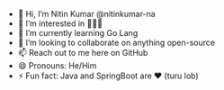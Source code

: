 - 👋 Hi, I’m Nitin Kumar @nitinkumar-na
- 👀 I’m interested in 👨🏻‍💻
- 🌱 I’m currently learning Go Lang
- 💞️ I’m looking to collaborate on anything open-source
- 📫 Reach out to me here on GitHub
- 😄 Pronouns: He/Him
- ⚡ Fun fact: Java and SpringBoot are ❤️ (turu lob)
<!---
nitinkumar-na/nitinkumar-na is a ✨ special ✨ repository because its `README.md` (this file) appears on your GitHub profile.
You can click the Preview link to take a look at your changes.
--->
